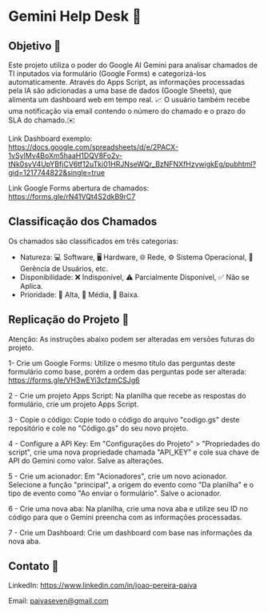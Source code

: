# Gemini Help Desk 🤖

## Objetivo 🎯

Este projeto utiliza o poder do Google AI Gemini para analisar chamados de TI inputados via formulário (Google Forms) e categorizá-los automaticamente. Através do Apps Script, as informações processadas pela IA são adicionadas a uma base de dados (Google Sheets), que alimenta um dashboard web em tempo real. 📈 O usuário também recebe uma notificação via email contendo o número do chamado e o prazo do SLA do chamado.✉️

Link Dashboard exemplo: https://docs.google.com/spreadsheets/d/e/2PACX-1vSylMv4BoXm5haaH1DQV8Fo2v-tNk0syV4UpYBfjCV6tf12uTki01HRJNseWQr_BzNFNXfHzywigkEg/pubhtml?gid=1217744822&single=true

Link Google Forms abertura de chamados: https://forms.gle/rN41VQt4S2dkB9rC7

## Classificação dos Chamados

Os chamados são classificados em três categorias:

* Natureza: 💻 Software, 🖥️ Hardware, 🌐 Rede, ⚙️ Sistema Operacional, 👥 Gerência de Usuários, etc.
* Disponibilidade: ❌ Indisponível, ⚠️ Parcialmente Disponível, ✅ Não se Aplica.
* Prioridade: 🔺 Alta, 🔶 Média, 🔷 Baixa.
  
## Replicação do Projeto 🔨

Atenção: As instruções abaixo podem ser alteradas em versões futuras do projeto.

1- Crie um Google Forms: Utilize o mesmo título das perguntas deste formulário como base, porém a ordem das perguntas pode ser alterada: https://forms.gle/VH3wEYi3cfzmCSJg6

2 - Crie um projeto Apps Script: Na planilha que recebe as respostas do formulário, crie um projeto Apps Script.

3 - Copie o código: Copie todo o código do arquivo "codigo.gs" deste repositório e cole no "Código.gs" do seu novo projeto.

4 - Configure a API Key: Em "Configurações do Projeto" > "Propriedades do script", crie uma nova propriedade chamada "API_KEY" e cole sua chave de API do Gemini como valor. Salve as alterações.

5 - Crie um acionador: Em "Acionadores", crie um novo acionador. Selecione a função "principal", a origem do evento como "Da planilha" e o tipo de evento como "Ao enviar o formulário". Salve o acionador.

6 - Crie uma nova aba: Na planilha, crie uma nova aba e utilize seu ID no código para que o Gemini preencha com as informações processadas.

7 - Crie um Dashboard: Crie um dashboard com base nas informações da nova aba.

## Contato 🤝

LinkedIn: https://www.linkedin.com/in/joao-pereira-paiva

Email: paivaseven@gmail.com
